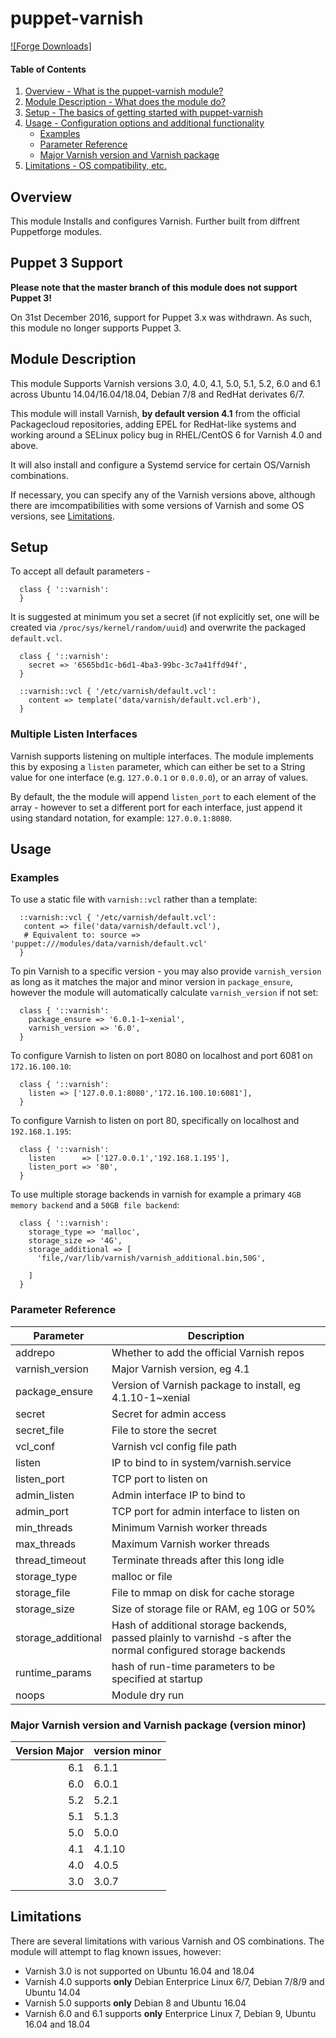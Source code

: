 # puppet-varnish

 [![Forge Downloads]](https://forge.puppet.com/desiqvel/varnish)

#### Table of Contents

1. [Overview - What is the puppet-varnish module?](#overview)
1. [Module Description - What does the module do?](#module-description)
1. [Setup - The basics of getting started with puppet-varnish](#setup)
1. [Usage - Configuration options and additional functionality](#usage)
    * [Examples](#examples)
    * [Parameter Reference](#parameter-reference)
    * [Major Varnish version and Varnish package](#varnish-package)
1. [Limitations - OS compatibility, etc.](#limitations)

## Overview

This module Installs and configures Varnish. Further built from diffrent Puppetforge modules.

## Puppet 3 Support

**Please note that the master branch of this module does not support Puppet 3!**

On 31st December 2016, support for Puppet 3.x was withdrawn. As such, this
module no longer supports Puppet 3.

## Module Description

This module Supports Varnish versions 3.0, 4.0, 4.1, 5.0, 5.1, 5.2, 6.0 and 6.1 across
Ubuntu 14.04/16.04/18.04, Debian 7/8 and RedHat derivates 6/7.

This module will install Varnish, **by default version 4.1** from the official
Packagecloud repositories, adding EPEL for RedHat-like systems and working
around a SELinux policy bug in RHEL/CentOS 6 for Varnish 4.0 and above.

It will also install and configure a Systemd service for certain OS/Varnish
combinations.

If necessary, you can specify any of the Varnish versions above, although there
are imcompatibilities with some versions of Varnish and some OS versions, see
[Limitations](#limitations).

## Setup

To accept all default parameters -

```puppet
  class { '::varnish':
  }
```

It is suggested at minimum you set a
secret (if not explicitly set, one will be created via
`/proc/sys/kernel/random/uuid`) and overwrite the packaged `default.vcl`.

```puppet
  class { '::varnish':
    secret => '6565bd1c-b6d1-4ba3-99bc-3c7a41ffd94f',
  }

  ::varnish::vcl { '/etc/varnish/default.vcl':
    content => template('data/varnish/default.vcl.erb'),
  }
```

### Multiple Listen Interfaces

Varnish supports listening on multiple interfaces. The module implements this
by exposing a `listen` parameter, which can either be set to a String value for
one interface (e.g. `127.0.0.1` or `0.0.0.0`), or an array of values.

By default, the the module will append `listen_port` to each element of the
array - however to set a different port for each interface, just append it
using standard notation, for example: `127.0.0.1:8080`.

## Usage

### Examples

To use a static file with `varnish::vcl` rather than a template:

```puppet
  ::varnish::vcl { '/etc/varnish/default.vcl':
   content => file('data/varnish/default.vcl'),
   # Equivalent to: source => 'puppet:///modules/data/varnish/default.vcl'
  }
```

To pin Varnish to a specific version - you may also provide `varnish_version`
as long as it matches the major and minor version in `package_ensure`, however
the module will automatically calculate `varnish_version` if not set:

```puppet
  class { '::varnish':
    package_ensure => '6.0.1-1~xenial',
    varnish_version => '6.0',
  }
```

To configure Varnish to listen on port 8080 on localhost and port 6081 on
`172.16.100.10`:

```puppet
  class { '::varnish':
    listen => ['127.0.0.1:8080','172.16.100.10:6081'],
  }
```

To configure Varnish to listen on port 80, specifically on localhost and
`192.168.1.195`:

```puppet
  class { '::varnish':
    listen      => ['127.0.0.1','192.168.1.195'],
    listen_port => '80',
  }
```

To use multiple storage backends in varnish for example a primary `4GB memory backend` and a `50GB file backend`:

```puppet
  class { '::varnish':
    storage_type => 'malloc',
    storage_size => '4G',
    storage_additional => [
      'file,/var/lib/varnish/varnish_additional.bin,50G',

    ]
  }
```

### Parameter Reference

|Parameter|Description|
|---------|-----------|
|addrepo|Whether to add the official Varnish repos|
|varnish_version|Major Varnish version, eg 4.1|
|package_ensure|Version of Varnish package to install, eg 4.1.10-1~xenial|
|secret|Secret for admin access|
|secret_file|File to store the secret|
|vcl_conf|Varnish vcl config file path|
|listen|IP to bind to in system/varnish.service|
|listen_port|TCP port to listen on|
|admin_listen|Admin interface IP to bind to|
|admin_port|TCP port for admin interface to listen on|
|min_threads|Minimum Varnish worker threads|
|max_threads|Maximum Varnish worker threads|
|thread_timeout|Terminate threads after this long idle|
|storage_type|malloc or file|
|storage_file|File to mmap on disk for cache storage|
|storage_size|Size of storage file or RAM, eg 10G or 50%|
|storage_additional|Hash of additional storage backends, passed plainly to varnishd -s after the normal configured storage backends|
|runtime_params|hash of run-time parameters to be specified at startup|
|noops|Module dry run|


### Major Varnish version and Varnish package (version minor)

|Version Major|version minor|
| --: | :-- |
|6.1|6.1.1|
|6.0|6.0.1|
|5.2|5.2.1|
|5.1|5.1.3|
|5.0|5.0.0|
|4.1|4.1.10|
|4.0|4.0.5|
|3.0|3.0.7|

## Limitations

There are several limitations with various Varnish and OS combinations. The
module will attempt to flag known issues, however:

* Varnish 3.0 is not supported on Ubuntu 16.04 and 18.04
* Varnish 4.0 supports **only** Debian Enterprice Linux 6/7, Debian 7/8/9 and Ubuntu 14.04
* Varnish 5.0 supports **only** Debian 8 and Ubuntu 16.04
* Varnish 6.0 and 6.1 supports **only** Enterprice Linux 7, Debian 9, Ubuntu 16.04 and 18.04
